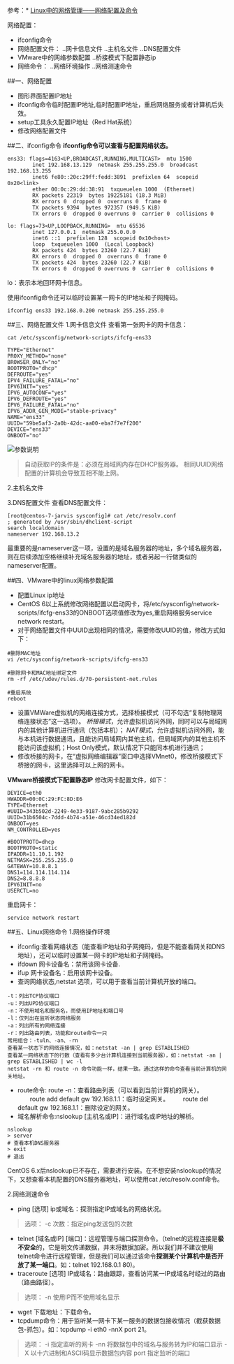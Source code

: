 参考：*   [Linux中的网络管理——网络配置及命令](https://blog.csdn.net/qq_15096707/article/details/78420069#%E7%9B%AE%E5%BD%95)

网络配置：
- ifconfig命令
- 网络配置文件：
..网卡信息文件
..主机名文件
..DNS配置文件
- VMware中的网络参数配置
..桥接模式下配置静态ip
- 网络命令：
..网络环境操作
..网络测速命令

##一、网络配置
- 图形界面配置IP地址
- ifconfig命令临时配置IP地址,临时配置IP地址，重启网络服务或者计算机后失效。
- setup工具永久配置IP地址（Red Hat系统）
- 修改网络配置文件

##二、ifconfig命令
**ifconfig命令可以查看与配置网络状态。**
```
ens33: flags=4163<UP,BROADCAST,RUNNING,MULTICAST>  mtu 1500
        inet 192.168.13.129  netmask 255.255.255.0  broadcast 192.168.13.255
        inet6 fe80::20c:29ff:fedd:3891  prefixlen 64  scopeid 0x20<link>
        ether 00:0c:29:dd:38:91  txqueuelen 1000  (Ethernet)
        RX packets 22319  bytes 19225181 (18.3 MiB)
        RX errors 0  dropped 0  overruns 0  frame 0
        TX packets 9394  bytes 972357 (949.5 KiB)
        TX errors 0  dropped 0 overruns 0  carrier 0  collisions 0

lo: flags=73<UP,LOOPBACK,RUNNING>  mtu 65536
        inet 127.0.0.1  netmask 255.0.0.0
        inet6 ::1  prefixlen 128  scopeid 0x10<host>
        loop  txqueuelen 1000  (Local Loopback)
        RX packets 424  bytes 23260 (22.7 KiB)
        RX errors 0  dropped 0  overruns 0  frame 0
        TX packets 424  bytes 23260 (22.7 KiB)
        TX errors 0  dropped 0 overruns 0  carrier 0  collisions 0

```
lo：表示本地回环网卡信息。

使用ifconfig命令还可以临时设置某一网卡的IP地址和子网掩码。
```
ifconfig ens33 192.168.0.200 netmask 255.255.255.0
```

##三、网络配置文件
1.网卡信息文件
查看第一张网卡的网卡信息：
```
cat /etc/sysconfig/network-scripts/ifcfg-ens33

TYPE="Ethernet"
PROXY_METHOD="none"
BROWSER_ONLY="no"
BOOTPROTO="dhcp"
DEFROUTE="yes"
IPV4_FAILURE_FATAL="no"
IPV6INIT="yes"
IPV6_AUTOCONF="yes"
IPV6_DEFROUTE="yes"
IPV6_FAILURE_FATAL="no"
IPV6_ADDR_GEN_MODE="stable-privacy"
NAME="ens33"
UUID="59be5af3-2a0b-42dc-aa00-eba7f7e7f200"
DEVICE="ens33"
ONBOOT="no"
```
![参数说明](https://upload-images.jianshu.io/upload_images/9449419-3838c6aa889525cb.png?imageMogr2/auto-orient/strip%7CimageView2/2/w/1240)
> 自动获取IP的条件是：必须在局域网内存在DHCP服务器。
> 相同UUID网络配置的计算机会导致互相不能上网。

2.主机名文件


3.DNS配置文件
查看DNS配置文件：
```
[root@centos-7-jarvis sysconfig]# cat /etc/resolv.conf
; generated by /usr/sbin/dhclient-script
search localdomain
nameserver 192.168.13.2
```
最重要的是nameserver这一项，设置的是域名服务器的地址，多个域名服务器，则在后续添加空格继续补充域名服务器的地址，或者另起一行做类似的nameserver配置。

##四、VMware中的linux网络参数配置
- 配置Linux ip地址
- CentOS 6以上系统修改网络配置以启动网卡，将/etc/sysconfig/network-scripts/ifcfg-ens33的ONBOOT选项值修改为yes,重启网络服务service network restart。
- 对于网络配置文件中UUID出现相同的情况，需要修改UUID的值，修改方式如下：
```
#删除MAC地址
vi /etc/sysconfig/network-scripts/ifcfg-ens33

#删除网卡和MAC地址绑定文件
rm -rf /etc/udev/rules.d/70-persistent-net.rules

#重启系统
reboot
```
- 设置VMWare虚拟机的网络连接方式，选择桥接模式（可不勾选“复制物理网络连接状态”这一选项）。
*桥接模式*，允许虚拟机访问外网，同时可以与局域网内的其他计算机进行通讯（包括本机）；
*NAT模式*，允许虚拟机访问外网，能与本机进行数据通讯，且能访问局域网内其他主机，但局域网内的其他主机不能访问该虚拟机；Host Only模式，默认情况下只能同本机进行通讯；
- 修改桥接的网卡，在“虚拟网络编辑器”窗口中选择VMnet0，修改桥接模式下桥接的网卡，这里选择可以上网的网卡。

**VMware桥接模式下配置静态IP**
修改网卡配置文件，如下：
```
DEVICE=eth0
HWADDR=00:0C:29:FC:8D:E6
TYPE=Ethernet
#UUID=343b502d-2249-4e33-9187-9abc285b9292
UUID=31b6504c-7ddd-4b74-a51e-46cd34ed182d
ONBOOT=yes
NM_CONTROLLED=yes

#BOOTPROTO=dhcp
BOOTPROTO=static
IPADDR=11.10.1.192
NETMASK=255.255.255.0
GATEWAY=10.8.8.1
DNS1=114.114.114.114
DNS2=8.8.8.8
IPV6INIT=no
USERCTL=no
```
重启网卡：
```
service network restart
```

##五、Linux网络命令
1.网络操作环境
- ifconfig:查看网络状态（能查看IP地址和子网掩码，但是不能查看网关和DNS地址），还可以临时设置某一网卡的IP地址和子网掩码。
- ifdown 网卡设备名：禁用该网卡设备.
- ifup 网卡设备名：启用该网卡设备。
- 查询网络状态,netstat 选项，可以用于查看当前计算机开放的端口。
```
-t：列出TCP协议端口
-u：列出UPD协议端口
-n：不使用域名和服务名，而使用IP地址和端口号
-l：仅列出在监听状态网络服务
-a：列出所有的网络连接
-r：列出路由列表，功能和route命令一只
常用组合：-tuln、-an、-rn
查看某一状态下的网络连接情况，如：netstat -an | grep ESTABLISHED
查看某一网络状态下的行数（查看有多少台计算机连接到当前服务器），如：netstat -an | grep ESTABLISHED | wc -l
netstat -rn 和 route -n 命令功能一样，结果一致。通过这样的命令查看当前计算机的网关地址。
```
- route命令:
route -n：查看路由列表（可以看到当前计算机的网关）。
　　route add default gw 192.168.1.1：临时设定网关。
　　route del default gw 192.168.1.1：删除设定的网关。
- 域名解析命令:nslookup [主机名或IP]：进行域名或IP地址的解析。
```
nslookup
> server
# 查看本机DNS服务器
> exit
# 退出
```
CentOS 6.x后nslookup已不存在，需要进行安装。在不想安装nslookup的情况下，又想查看本机配置的DNS服务器地址，可以使用cat /etc/resolv.conf命令。

2.网络测速命令
- ping [选项] ip或域名：探测指定IP或域名的网络状况。
> 选项：
-c 次数：指定ping发送包的次数
- telnet [域名或IP] [端口]：远程管理与端口探测命令。（telnet的远程连接是**极不安全**的，它是明文传递数据，并未将数据加密。所以我们并不建议使用telnet命令进行远程管理，但是我们可以通过该命令**探测某个计算机中是否开放了某一端口**。如：telnet 192.168.0.1 80)。
- traceroute [选项] IP或域名：路由跟踪，查看访问某一IP或域名时经过的路由（路由路径）。
>选项：
-n 使用IP而不使用域名显示
- wget 下载地址：下载命令。
- tcpdump命令：用于监听某一网卡下某一服务的数据包接收情况（截获数据包-抓包）。如：tcpdump -i eth0 -nnX port 21。
>选项：
-i 指定监听的网卡
-nn 将数据包中的域名与服务转为IP和端口显示
-X 以十六进制和ASCII码显示数据包内容
port 指定监听的端口


